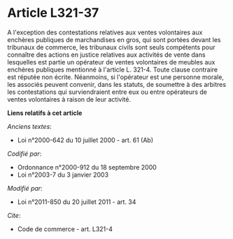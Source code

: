 # Article L321-37

A l'exception des contestations relatives aux ventes volontaires aux enchères publiques de marchandises en gros, qui sont
portées devant les tribunaux de commerce, les tribunaux civils sont seuls compétents pour connaître des actions en justice
relatives aux activités de vente dans lesquelles est partie un opérateur de ventes volontaires de meubles aux enchères
publiques mentionné à l'article L. 321-4. Toute clause contraire est réputée non écrite. Néanmoins, si l'opérateur est une
personne morale, les associés peuvent convenir, dans les statuts, de soumettre à des arbitres les contestations qui
surviendraient entre eux ou entre opérateurs de ventes volontaires à raison de leur activité.

**Liens relatifs à cet article**

_Anciens textes_:

  - Loi n°2000-642 du 10 juillet 2000 - art. 61 (Ab)

_Codifié par_:

  - Ordonnance n°2000-912 du 18 septembre 2000
  - Loi n°2003-7 du 3 janvier 2003

_Modifié par_:

  - Loi n°2011-850 du 20 juillet 2011 - art. 34

_Cite_:

  - Code de commerce - art. L321-4
